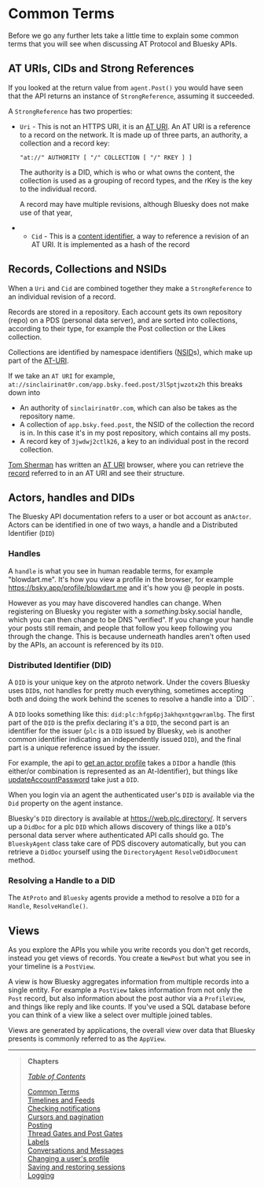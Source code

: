# Common Terms

Before we go any further lets take a little time to explain some common terms that you will see when discussing AT Protocol and Bluesky APIs.

## <a name="atURIs">AT URIs, CIDs and Strong References</a>

If you looked at the return value from `agent.Post()` you would have seen that the API returns an instance of `StrongReference`, assuming it succeeded.

A `StrongReference` has two properties:

* `Uri` - This is not an HTTPS URI, it is an [AT URI](https://atproto.com/specs/at-uri-scheme). An AT URI is a reference to a record on the network. It is made up of three parts, an authority, a collection and a record key:

  `"at://" AUTHORITY [ "/" COLLECTION [ "/" RKEY ] ]`

  The authority is a DID, which is who or what owns the content, the collection is used as a grouping of record types, and the rKey is the key to the individual record.

  A record may have multiple revisions, although Bluesky does not make use of that year,

* * `Cid` - This is a [content identifier](https://github.com/multiformats/cid), a way to reference a revision of an AT URI. It is implemented as a hash of the record

## <a name="records">Records, Collections and NSIDs</a>

When a `Uri` and `Cid` are combined together they make a `StrongReference` to an individual revision of a record.

Records are stored in a repository. Each account gets its own repository (repo) on a PDS (personal data server), and are sorted into collections, according to their type, for example the Post collection or the Likes collection.

Collections are identified by namespace identifiers ([NSID](https://atproto.com/specs/nsid)s), which make up part of the [AT-URI](commonTerms.md#atURIs).

If we take an `AT URI` for example, `at://sinclairinat0r.com/app.bsky.feed.post/3l5ptjwzotx2h` this breaks down into
* An authority of `sinclairinat0r.com`, which can also be takes as the repository name.
* A collection of `app.bsky.feed.post`, the NSID of the collection the record is in. In this case it's in my post repository, which contains all my posts.
* A record key of `3jwdwj2ctlk26`, a key to an individual post in the record collection.

[Tom Sherman](https://bsky.app/profile/tom.frontpage.team) has written an [AT URI](https://atproto-browser.vercel.app/) browser, where you can retrieve the [record](https://atproto-browser.vercel.app/at/did:plc:qkulxlxgznoyw4vdy7nu2mof/app.bsky.feed.post/3l5ptjwzotx2h) referred to in an AT URI and see their structure.

## <a name="actorsHandlesDids">Actors, handles and DIDs</a>

The Bluesky API documentation refers to a user or bot account as an`Actor`. Actors can be identified in one of two ways, a handle and a Distributed Identifier (`DID`)

### <a name="handles">Handles</a>

A `handle` is what you see in human readable terms, for example "blowdart.me". It's how you view a profile in the browser, for example https://bsky.app/profile/blowdart.me and it's how you @ people in posts.

However as you may have discovered handles can change. When registering on Bluesky you register with a *something*.bsky.social handle, which you can then change to be DNS "verified". If you change your handle your posts still remain, and people that follow you keep following you through the change. This is because underneath handles aren't often used by the APIs, an account is referenced by its `DID`.

### <a name="dids">Distributed Identifier (DID)</a>

A `DID` is your unique key on the atproto network. Under the covers Bluesky uses `DID`s, not handles for pretty much everything, sometimes accepting both and doing the work behind the scenes to resolve a handle into a `DID``.

A `DID` looks something like this: `did:plc:hfgp6pj3akhqxntgqwramlbg`. The first part of the `DID` is the prefix declaring it's a `DID`, the second part is an identifier for the issuer (`plc` is a `DID` issued by Bluesky, `web` is another common identifier indicating an independently issued `DID`), and the final part is a unique reference issued by the issuer.

For example, the api to [get an actor profile](https://docs.bsky.app/docs/api/app-bsky-actor-get-profile) takes a `DID`or a handle (this either/or combination is represented as an At-Identifier), but things like [updateAccountPassword](https://docs.bsky.app/docs/api/com-atproto-admin-update-subject-status) take just a `DID`.

When you login via an agent the authenticated user's `DID` is available via the `Did` property on the agent instance.

Bluesky's `DID` directory is available at https://web.plc.directory/. It servers up a `DidDoc` for a plc `DID` which allows discovery of things like a `DID`'s personal data server where authenticated API calls should go. The `BlueskyAgent` class take care of PDS discovery automatically, but you can retrieve a `DidDoc` yourself using the `DirectoryAgent` `ResolveDidDocument` method.

### <a name="resolvingHandles">Resolving a Handle to a DID</a>

The `AtProto` and `Bluesky` agents provide a method to resolve a `DID` for a `Handle`, `ResolveHandle()`.

## <a name="views">Views</a>

As you explore the APIs you while you write records you don't get records, instead you get views of records. You create a `NewPost` but what you see in your timeline is a `PostView`.

A view is how Bluesky aggregates information from multiple records into a single entity. For example a `PostView` takes information from not only the `Post` record, but also information about the post author via a `ProfileView`, and things like reply and like counts. If you've used a SQL database before you can think of a view like a select over multiple joined tables.

Views are generated by applications, the overall view over data that Bluesky presents is commonly referred to as the `AppView`.

---

>**Chapters**
>  
>*[Table of Contents](readme.md)*
>  
>[Common Terms](commonTerms.md)  
[Timelines and Feeds](timeline.md)  
[Checking notifications](notifications.md#checkingNotifications)  
[Cursors and pagination](cursorsAndPagination.md)  
[Posting](posting.md#posting)  
[Thread Gates and Post Gates](threadGatesAndPostGates.md)  
[Labels](labels.md)  
[Conversations and Messages](conversationsAndMessages.md)  
[Changing a user's profile](profileEditing.md)  
[Saving and restoring sessions](savingAndRestoringAuthentication.md)  
[Logging](logging.md)
